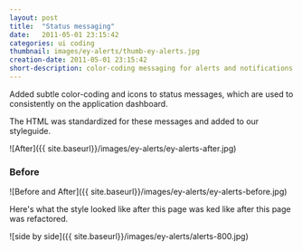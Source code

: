 ```yaml
---
layout: post
title:  "Status messaging"
date:   2011-05-01 23:15:42
categories: ui coding
thumbnail: images/ey-alerts/thumb-ey-alerts.jpg
creation-date: 2011-05-01 23:15:42
short-description: color-coding messaging for alerts and notifications
---
```


Added subtle color-coding and icons to status messages, which are used to consistently on the application dashboard.

The HTML was standardized for these messages and added to our
styleguide.

![After]({{ site.baseurl}}/images/ey-alerts/ey-alerts-after.jpg)

### Before

![Before and After]({{ site.baseurl}}/images/ey-alerts/ey-alerts-before.jpg)

Here's what the style looked like after this page was ked like after
this page was refactored. 

![side by side]({{ site.baseurl}}/images/ey-alerts/alerts-800.jpg)

